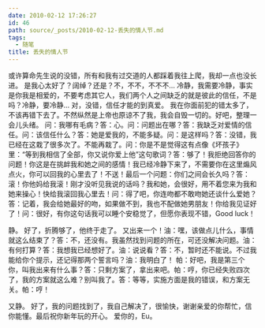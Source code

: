 ```yaml
---
date: 2010-02-12 17:26:27
id: 46
path: source/_posts/2010-02-12-丢失的情人节.md
tags:
  - 随笔
title: 丢失的情人节
---
```



或许算命先生说的没错，所有和我有过交道的人都踩着我往上爬，我却一点也没长进。
是我心太好了？阔绰？还是？不，不不，不不不…
冷静，我需要冷静，事实是你我是相爱的，不要考虑其它人，我们两个人之间缺乏的就是彼此的信任，不是吗？冷静，要冷静…
对，没错，信任才能的到真爱。
我在你面前犯的错太多了，不该再错下去了。不然纵然是上帝也原谅不了我，我会自毁一切的。好吧，整理一会儿头绪。
问：我哪有毛病？答：心。问：问题出在哪？答：我缺乏对爱情的信任。问：该信任什么？答：她是爱我的，不能多疑。问：是这样吗？答：没错，我已经在这栽了很多次了。不能再栽了。问：你是不是觉得这有点像《坏孩子》里：“等到我相信了全部，你又说你爱上他”这句歌词？答：够了！我拒绝回答你的问题！你这是在挑衅我和她之间的感情！我已经冷静下来了，不需要你在这里煽风点火，你可以回我的心里去了！不送！最后一个问题：你们之间会长久吗？答：滚！你他妈给我滚！刚才没听见我说的话吗？我和她，会很好，用不着您来为我和她来操心！快给我滚回我心里去！问：得了吧，你连吻都不敢吻她还谈什么爱她？答：记着，我会给她最好的吻，如果做不到，我也不配做她男朋友！你给我见证好了！问：很好，有你这句话我可以睡个安稳觉了，但愿你表现不错，Good luck！

静。
好了，折腾够了，他终于走了。
又出来一个！油：嘿，该做点儿什么，事情就这么结束了？答：不，还没有。我虽然找到问题的所在，可还没解决问题。油：有何打算？答：我想我已经想好了。油：说说看？答：不，暂时还不能说。不过我能给你个提示，还记得那两个誓言吗？油：我明白了！
帕：好吧，我是第三个你，叫我出来有什么事？答：只剩方案了，拿出来吧。帕：哼，你已经失败四次了，我的方案就这么难？别叫我了。答：等等，实施方面是我的错误，和方案无关。帕：哼！

又静。
好了，我的问题找到了，我自己解决了，很愉快，谢谢亲爱的你帮忙，信你能懂。最后祝你新年玩的开心。
爱你的，Eu。